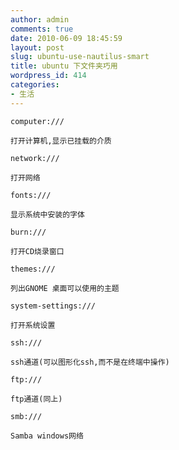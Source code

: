 ```yaml
---
author: admin
comments: true
date: 2010-06-09 18:45:59
layout: post
slug: ubuntu-use-nautilus-smart
title: ubuntu 下文件夹巧用
wordpress_id: 414
categories:
- 生活
---
```


	computer:///  

	打开计算机,显示已挂载的介质

	network:///  

	打开网络

	fonts:///  

	显示系统中安装的字体

	burn:///

	打开CD烧录窗口

	themes:///  

	列出GNOME 桌面可以使用的主题

	system-settings:///  

	打开系统设置

	ssh:///

	ssh通道(可以图形化ssh,而不是在终端中操作)

	ftp:///

	ftp通道(同上)

	smb:///

	Samba windows网络

